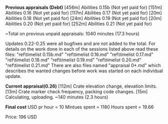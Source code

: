 **Previous appraisals (Debt)**
[456m] Abilities 0.15b (Not yet paid for)
[151m] Abilities 0.16  (Not yet paid for)
[117m] Abilities 0.17  (Not yet paid for)
[20m]  Abilities 0.18  (Not yet paid for)
[24m]  Abilities 0.19  (Not yet paid for)
[20m]  Abilities 0.20  (Not yet paid for)
[252m] Abilities 0.21  (Not yet paid for)

~Total on previous unpaid appraisals:
1040 minutes (17.3 hours)

Updates 0.22-0.25 were all bugfixes and are not added to the total.
For details on the work done in each of the sessions listed above read these files:
"ref\timelist 0.15b.md"
"ref\timelist 0.16.md"
"ref\timelist 0.17.md"
"ref\timelist 0.18.md"
"ref\timelist 0.19.md"
"ref\timelist 0.20.md"
"ref\timelist 0.21.md"
There are also files named "appraisal 0*.md" which describes the wanted changes before work was started on each individual update.



**Current appraisal(0.26)**
[112m]  Crate elevation change, elevation limits.
[13m]   Crate marker check frequency, packing code changes.
[15m]   Calculating, uploading.
~140 minutes (2.3 hours)

**Final cost**
USD pr hour   = 10
Mintues spent = 1180
Hours spent   = 19.66

Price: 196 USD